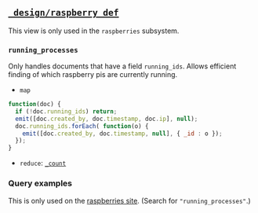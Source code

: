 ## [`_design/raspberry_def`](https://github.com/nEDM-TUM/nEDM-Interface/blob/master/subsystems/raspberries/data/raspberry_def.json)

This view is only used in the `raspberries` subsystem.

### `running_processes`

Only handles documents that have a field `running_ids`.  Allows efficient
finding of which raspberry pis are currently running.

* `map`
```javascript
function(doc) {
  if (!doc.running_ids) return;
  emit([doc.created_by, doc.timestamp, doc.ip], null);
  doc.running_ids.forEach( function(o) {
    emit([doc.created_by, doc.timestamp, null], { _id : o });
  });
}
```
* `reduce`: [`_count`](http://docs.couchdb.org/en/1.6.1/couchapp/ddocs.html#reducefun-builtin)

### Query examples

This is only used on the [raspberries site](https://github.com/nEDM-TUM/nEDM-Interface/blob/master/subsystems/raspberries/data/master_control.json).  (Search for `"running_processes"`.)


